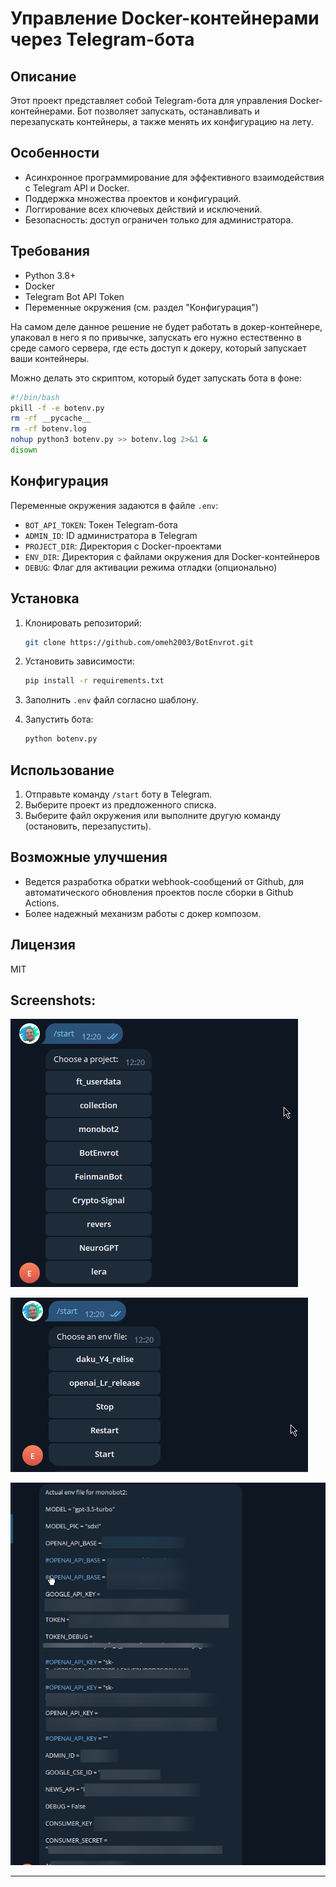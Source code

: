 # Управление Docker-контейнерами через Telegram-бота

## Описание

Этот проект представляет собой Telegram-бота для управления Docker-контейнерами. Бот позволяет запускать, останавливать и перезапускать контейнеры, а также менять их конфигурацию на лету.

## Особенности

- Асинхронное программирование для эффективного взаимодействия с Telegram API и Docker.
- Поддержка множества проектов и конфигураций.
- Логгирование всех ключевых действий и исключений.
- Безопасность: доступ ограничен только для администратора.

## Требования

- Python 3.8+
- Docker
- Telegram Bot API Token
- Переменные окружения (см. раздел "Конфигурация")

На самом деле данное решение не будет работать в докер-контейнере, упаковал в него я по привычке, запускать его нужно естественно в среде самого сервера, где есть доступ к докеру, который запускает ваши контейнеры.

Можно делать это скриптом, который будет запускать бота в фоне:

```bash
#!/bin/bash
pkill -f -e botenv.py
rm -rf __pycache__
rm -rf botenv.log
nohup python3 botenv.py >> botenv.log 2>&1 &
disown
```


## Конфигурация

Переменные окружения задаются в файле `.env`:

- `BOT_API_TOKEN`: Токен Telegram-бота
- `ADMIN_ID`: ID администратора в Telegram
- `PROJECT_DIR`: Директория с Docker-проектами
- `ENV_DIR`: Директория с файлами окружения для Docker-контейнеров
- `DEBUG`: Флаг для активации режима отладки (опционально)

## Установка

1. Клонировать репозиторий:

    ```bash
    git clone https://github.com/omeh2003/BotEnvrot.git
    ```

2. Установить зависимости:

    ```bash
    pip install -r requirements.txt
    ```

3. Заполнить `.env` файл согласно шаблону.

4. Запустить бота:

    ```bash
    python botenv.py
    ```

## Использование

1. Отправьте команду `/start` боту в Telegram.
2. Выберите проект из предложенного списка.
3. Выберите файл окружения или выполните другую команду (остановить, перезапустить).

## Возможные улучшения

- Ведется разработка обратки webhook-сообщений от Github, для автоматического обновления проектов после сборки в Github Actions.
- Более надежный механизм работы с докер композом.


## Лицензия

MIT

## Screenshots:

[![ScreenShot](img.png)](img.png)

[![ScreenShot2](img_1.png)](img_1.png)

[![ScreenShot3](img_2.png)](img_2.png)

---
